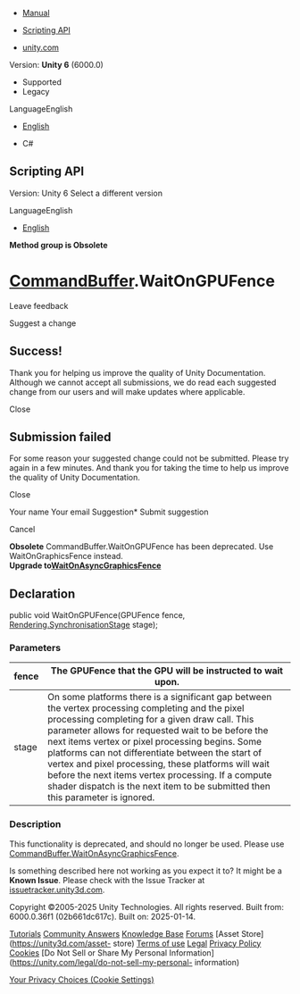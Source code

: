 [ ]()

  * [Manual](../Manual/index.html)
  * [Scripting API](../ScriptReference/index.html)

  * [unity.com](https://unity.com/)

Version: **Unity 6** (6000.0)

  * Supported
  * Legacy

LanguageEnglish

  * [English]()

  * C#

[ ](https://docs.unity3d.com)

## Scripting API

Version: Unity 6 Select a different version

LanguageEnglish

  * [English]()

**Method group is Obsolete**  

#  [CommandBuffer](Rendering.CommandBuffer.html).WaitOnGPUFence

Leave feedback

Suggest a change

## Success!

Thank you for helping us improve the quality of Unity Documentation. Although
we cannot accept all submissions, we do read each suggested change from our
users and will make updates where applicable.

Close

## Submission failed

For some reason your suggested change could not be submitted. Please <a>try
again</a> in a few minutes. And thank you for taking the time to help us
improve the quality of Unity Documentation.

Close

Your name Your email Suggestion* Submit suggestion

Cancel

[ ]()

**Obsolete** CommandBuffer.WaitOnGPUFence has been deprecated. Use
WaitOnGraphicsFence instead.  
**Upgrade
to[WaitOnAsyncGraphicsFence](CommandBuffer.WaitOnAsyncGraphicsFence.html)**

## Declaration

public void WaitOnGPUFence(GPUFence fence,
[Rendering.SynchronisationStage](Rendering.SynchronisationStage.html) stage);

### Parameters

fence | The GPUFence that the GPU will be instructed to wait upon.  
---|---  
stage | On some platforms there is a significant gap between the vertex processing completing and the pixel processing completing for a given draw call. This parameter allows for requested wait to be before the next items vertex or pixel processing begins. Some platforms can not differentiate between the start of vertex and pixel processing, these platforms will wait before the next items vertex processing. If a compute shader dispatch is the next item to be submitted then this parameter is ignored.  
  
### Description

This functionality is deprecated, and should no longer be used. Please use
[CommandBuffer.WaitOnAsyncGraphicsFence](Rendering.CommandBuffer.WaitOnAsyncGraphicsFence.html).

Is something described here not working as you expect it to? It might be a
**Known Issue**. Please check with the Issue Tracker at
[issuetracker.unity3d.com](https://issuetracker.unity3d.com).

Copyright ©2005-2025 Unity Technologies. All rights reserved. Built from:
6000.0.36f1 (02b661dc617c). Built on: 2025-01-14.

[Tutorials](https://unity3d.com/learn) [Community
Answers](https://answers.unity3d.com) [Knowledge
Base](https://support.unity3d.com/hc/en-us)
[Forums](https://forum.unity3d.com) [Asset Store](https://unity3d.com/asset-
store) [Terms of use](https://docs.unity3d.com/Manual/TermsOfUse.html)
[Legal](https://unity.com/legal) [Privacy
Policy](https://unity.com/legal/privacy-policy)
[Cookies](https://unity.com/legal/cookie-policy) [Do Not Sell or Share My
Personal Information](https://unity.com/legal/do-not-sell-my-personal-
information)

[Your Privacy Choices (Cookie Settings)](javascript:void\(0\);)

